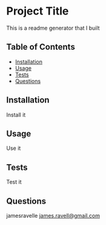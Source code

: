 # Project Title 
This is a readme generator that I built 

## Table of Contents
* [Installation](#installation) 
* [Usage](#usage) 
* [Tests](#tests) 
* [Questions](#questions) 


## Installation
Install it 

## Usage
Use it 

## Tests
Test it 

## Questions
jamesravelle
james.ravell@gmail.com
